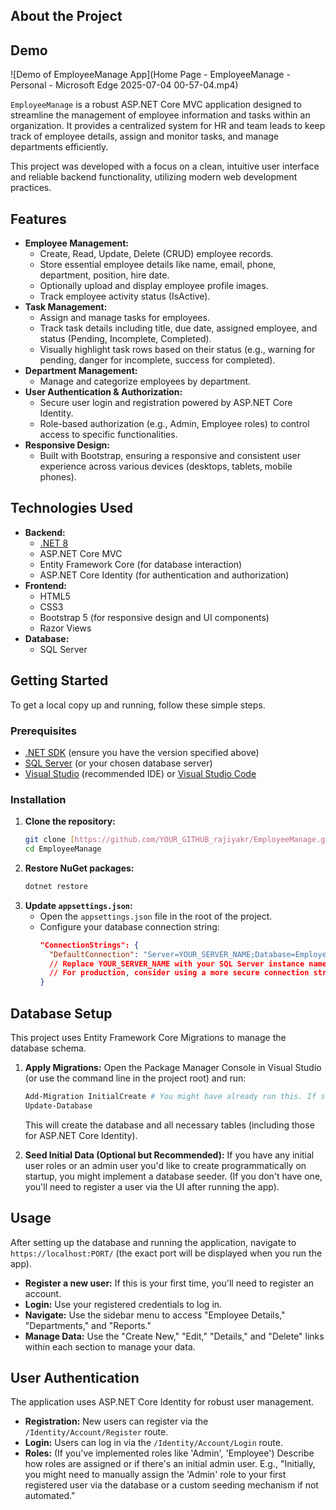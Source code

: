 ## About the Project

## Demo
![Demo of EmployeeManage App](Home Page - EmployeeManage - Personal - Microsoft​ Edge 2025-07-04 00-57-04.mp4)


`EmployeeManage` is a robust ASP.NET Core MVC application designed to streamline the management of employee information and tasks within an organization. It provides a centralized system for HR and team leads to keep track of employee details, assign and monitor tasks, and manage departments efficiently.

This project was developed with a focus on a clean, intuitive user interface and reliable backend functionality, utilizing modern web development practices.

## Features

* **Employee Management:**
    * Create, Read, Update, Delete (CRUD) employee records.
    * Store essential employee details like name, email, phone, department, position, hire date.
    * Optionally upload and display employee profile images.
    * Track employee activity status (IsActive).
* **Task Management:**
    * Assign and manage tasks for employees.
    * Track task details including title, due date, assigned employee, and status (Pending, Incomplete, Completed).
    * Visually highlight task rows based on their status (e.g., warning for pending, danger for incomplete, success for completed).
* **Department Management:**
    * Manage and categorize employees by department.
* **User Authentication & Authorization:**
    * Secure user login and registration powered by ASP.NET Core Identity.
    * Role-based authorization (e.g., Admin, Employee roles) to control access to specific functionalities.
* **Responsive Design:**
    * Built with Bootstrap, ensuring a responsive and consistent user experience across various devices (desktops, tablets, mobile phones).

## Technologies Used

* **Backend:**
    * [.NET 8](https://dotnet.microsoft.com/download/dotnet/8.0) 
    * ASP.NET Core MVC
    * Entity Framework Core (for database interaction)
    * ASP.NET Core Identity (for authentication and authorization)
* **Frontend:**
    * HTML5
    * CSS3
    * Bootstrap 5 (for responsive design and UI components)
    * Razor Views
* **Database:**
    * SQL Server 

## Getting Started

To get a local copy up and running, follow these simple steps.

### Prerequisites

* [.NET SDK](https://dotnet.microsoft.com/download) (ensure you have the version specified above)
* [SQL Server](https://www.microsoft.com/en-us/sql-server/sql-server-downloads) (or your chosen database server)
* [Visual Studio](https://visualstudio.microsoft.com/) (recommended IDE) or [Visual Studio Code](https://code.visualstudio.com/)

### Installation

1.  **Clone the repository:**
    ```bash
    git clone [https://github.com/YOUR_GITHUB_rajiyakr/EmployeeManage.git](https://github.com/YOUR_GITHUB_rajiyakr/EmployeeManage.git)
    cd EmployeeManage
    ```
2.  **Restore NuGet packages:**
    ```bash
    dotnet restore
    ```
3.  **Update `appsettings.json`:**
    * Open the `appsettings.json` file in the root of the project.
    * Configure your database connection string:
        ```json
        "ConnectionStrings": {
          "DefaultConnection": "Server=YOUR_SERVER_NAME;Database=EmployeeManageDb;Trusted_Connection=True;MultipleActiveResultSets=true;Encrypt=False;"
          // Replace YOUR_SERVER_NAME with your SQL Server instance name (e.g., DESKTOP-ABCDEF\SQLEXPRESS)
          // For production, consider using a more secure connection string.
        }
        ```

## Database Setup

This project uses Entity Framework Core Migrations to manage the database schema.

1.  **Apply Migrations:**
    Open the Package Manager Console in Visual Studio (or use the command line in the project root) and run:
    ```powershell
    Add-Migration InitialCreate # You might have already run this. If so, skip.
    Update-Database
    ```
    This will create the database and all necessary tables (including those for ASP.NET Core Identity).

2.  **Seed Initial Data (Optional but Recommended):**
    If you have any initial user roles or an admin user you'd like to create programmatically on startup, you might implement a database seeder. (If you don't have one, you'll need to register a user via the UI after running the app).

## Usage

After setting up the database and running the application, navigate to `https://localhost:PORT/` (the exact port will be displayed when you run the app).

* **Register a new user:** If this is your first time, you'll need to register an account.
* **Login:** Use your registered credentials to log in.
* **Navigate:** Use the sidebar menu to access "Employee Details," "Departments," and "Reports."
* **Manage Data:** Use the "Create New," "Edit," "Details," and "Delete" links within each section to manage your data.

## User Authentication

The application uses ASP.NET Core Identity for robust user management.

* **Registration:** New users can register via the `/Identity/Account/Register` route.
* **Login:** Users can log in via the `/Identity/Account/Login` route.
* **Roles:** (If you've implemented roles like 'Admin', 'Employee') Describe how roles are assigned or if there's an initial admin user. E.g., "Initially, you might need to manually assign the 'Admin' role to your first registered user via the database or a custom seeding mechanism if not automated."


